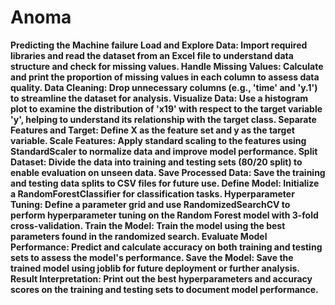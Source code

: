 # Anoma
<b>Predicting the Machine failure
<b>Load and Explore Data: Import required libraries and read the dataset from an Excel file to understand data structure and check for missing values.
Handle Missing Values: Calculate and print the proportion of missing values in each column to assess data quality.
Data Cleaning: Drop unnecessary columns (e.g., 'time' and 'y.1') to streamline the dataset for analysis.
Visualize Data: Use a histogram plot to examine the distribution of 'x19' with respect to the target variable 'y', helping to understand its relationship with the target class.
Separate Features and Target: Define X as the feature set and y as the target variable.
Scale Features: Apply standard scaling to the features using StandardScaler to normalize data and improve model performance.
Split Dataset: Divide the data into training and testing sets (80/20 split) to enable evaluation on unseen data.
Save Processed Data: Save the training and testing data splits to CSV files for future use.
Define Model: Initialize a RandomForestClassifier for classification tasks.
Hyperparameter Tuning: Define a parameter grid and use RandomizedSearchCV to perform hyperparameter tuning on the Random Forest model with 3-fold cross-validation.
Train the Model: Train the model using the best parameters found in the randomized search.
Evaluate Model Performance: Predict and calculate accuracy on both training and testing sets to assess the model's performance.
Save the Model: Save the trained model using joblib for future deployment or further analysis.
Result Interpretation: Print out the best hyperparameters and accuracy scores on the training and testing sets to document model performance.
